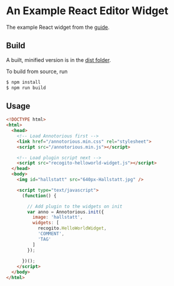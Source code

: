# An Example React Editor Widget

The example React widget from the [guide](https://recogito.github.io/guides/editor-widgets/).

## Build

A built, minified version is in the [dist folder](https://github.com/recogito/recogito-client-plugins/tree/main/packages/widget-react-helloworld/dist).

To build from source, run

```sh
$ npm install
$ npm run build
```

## Usage

```html
<!DOCTYPE html>
<html>
  <head>
    <!-- Load Annotorious first -->
    <link href="/annotorious.min.css" rel="stylesheet">
    <script src="/annotorious.min.js"></script>

    <!-- Load plugin script next -->
    <script src="recogito-helloworld-widget.js"></script>
  </head>
  <body>
    <img id="hallstatt" src="640px-Hallstatt.jpg" />

    <script type="text/javascript">
      (function() {

        // Add plugin to the widgets on init
        var anno = Annotorious.init({
          image: 'hallstatt',
          widgets: [ 
            recogito.HelloWorldWidget,
            'COMMENT',
            'TAG'
          ]
        });
        
      })();
    </script>
  </body>
</html>
```